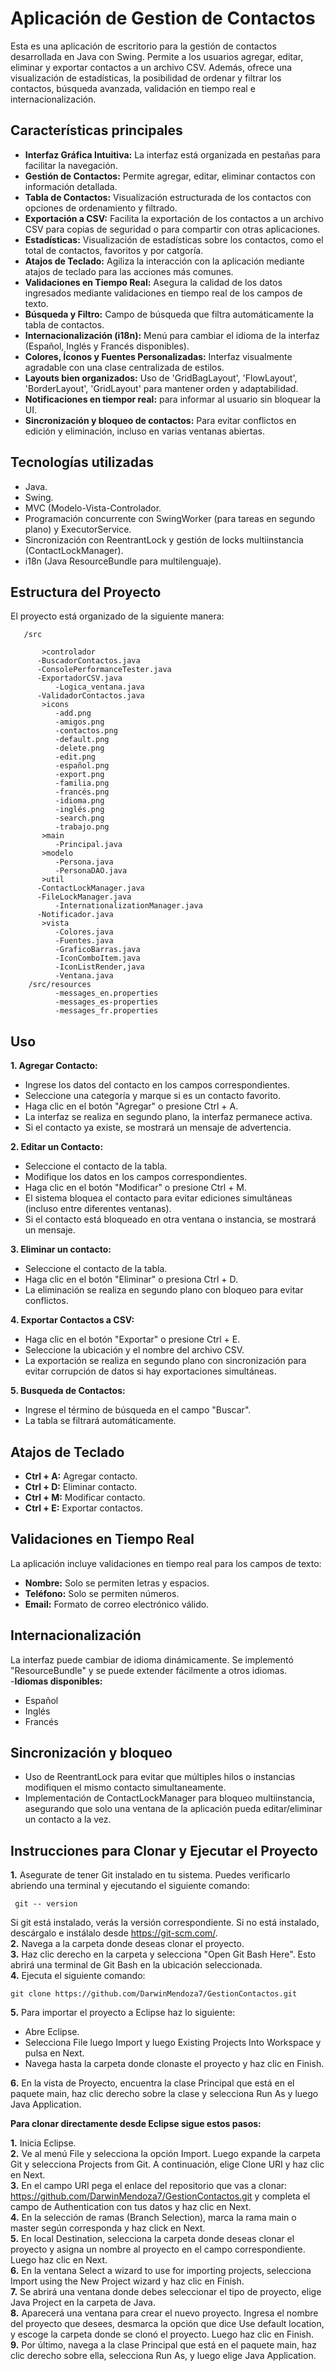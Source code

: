 # Aplicación de Gestion de Contactos  
Esta es una aplicación de escritorio para la gestión de contactos desarrollada en Java con Swing. Permite a los usuarios agregar, editar, eliminar y exportar contactos a un archivo CSV. Además, ofrece una visualización de estadísticas, la posibilidad de ordenar y filtrar los contactos, búsqueda avanzada, validación en tiempo real e internacionalización.  

## Características principales ##  
- **Interfaz Gráfica Intuitiva:** La interfaz está organizada en pestañas para facilitar la navegación.  
-  **Gestión de Contactos:** Permite agregar, editar, eliminar contactos con información detallada.  
-  **Tabla de Contactos:** Visualización estructurada de los contactos con opciones de ordenamiento y filtrado.  
-  **Exportación a CSV:** Facilita la exportación de los contactos a un archivo CSV para copias de seguridad o para compartir con otras aplicaciones.  
-  **Estadísticas:** Visualización de estadísticas sobre los contactos, como el total de contactos, favoritos y por catgoría.  
-  **Atajos de Teclado:** Agiliza la interacción con la aplicación mediante atajos de teclado para las acciones más comunes.    
-  **Validaciones en Tiempo Real:** Asegura la calidad de los datos ingresados mediante validaciones en tiempo real de los campos de texto.
-  **Búsqueda y Filtro:** Campo de búsqueda que filtra automáticamente la tabla de contactos.
-  **Internacionalización (i18n):** Menú para cambiar el idioma de la interfaz (Español, Inglés y Francés disponibles).
-  **Colores, Íconos y Fuentes Personalizadas:** Interfaz visualmente agradable con una clase centralizada de estilos.
-  **Layouts bien organizados:** Uso de 'GridBagLayout', 'FlowLayout', 'BorderLayout', 'GridLayout' para mantener orden y adaptabilidad.  
-  **Notificaciones en tiempor real:** para informar al usuario sin bloquear la UI.
-  **Sincronización y bloqueo de contactos:** Para evitar conflictos en edición y eliminación, incluso en varias ventanas abiertas.

## Tecnologías utilizadas ##  
- Java.
- Swing.
- MVC (Modelo-Vista-Controlador.
- Programación concurrente con SwingWorker (para tareas en segundo plano) y ExecutorService.
- Sincronización con ReentrantLock y gestión de locks multiinstancia (ContactLockManager).
- i18n (Java ResourceBundle para multilenguaje).  

## Estructura del Proyecto ##  
El proyecto está organizado de la siguiente manera:  
                                 
       /src
       
           >controlador
	   	  -BuscadorContactos.java
       	  -ConsolePerformanceTester.java
	   	  -ExportadorCSV.java
	          -Logica_ventana.java
	   	  -ValidadorContactos.java
	       >icons
	          -add.png
	          -amigos.png
	          -contactos.png
	          -default.png
	          -delete.png
	          -edit.png
	          -español.png
	          -export.png
	          -familia.png
	          -francés.png
	          -idioma.png
	          -inglés.png
	          -search.png
	          -trabajo.png 
	       >main
	          -Principal.java
	       >modelo
	          -Persona.java
	          -PersonaDAO.java
	       >util
		  -ContactLockManager.java
    	  -FileLockManager.java
	          -InternationalizationManager.java
	   	  -Notificador.java
	       >vista
	          -Colores.java
	          -Fuentes.java
	          -GraficoBarras.java
	          -IconComboItem.java
	          -IconListRender,java
	          -Ventana.java
        /src/resources
	          -messages_en.properties
	          -messages_es-properties
	          -messages_fr.properties
  
## Uso ##  
**1. Agregar Contacto:**  
- Ingrese los datos del contacto en los campos correspondientes.
- Seleccione una categoría y marque si es un contacto favorito.
- Haga clic en el botón "Agregar" o presione Ctrl + A.  
- La interfaz se realiza en segundo plano, la interfaz permanece activa.
- Si el contacto ya existe, se mostrará un mensaje de advertencia.  
  
**2. Editar un Contacto:**  
- Seleccione el contacto de la tabla.  
- Modifique los datos en los campos correspondientes.
- Haga clic en el botón "Modificar" o presione Ctrl + M.
- El sistema bloquea el contacto para evitar ediciones simultáneas (incluso entre diferentes ventanas).
- Si el contacto está bloqueado en otra ventana o instancia, se mostrará un mensaje.  
    
**3. Eliminar un contacto:**
- Seleccione el contacto de la tabla.
- Haga clic en el botón "Eliminar" o presiona Ctrl + D.
- La eliminación se realiza en segundo plano con bloqueo para evitar conflictos.  
    
**4. Exportar Contactos a CSV:**
- Haga clic en el botón "Exportar" o presione Ctrl + E.
- Seleccione la ubicación y el nombre del archivo CSV.
- La exportación se realiza en segundo plano con sincronización para evitar corrupción de datos si hay exportaciones simultáneas.  
    
**5. Busqueda de Contactos:**
- Ingrese el término de búsqueda en el campo "Buscar".
- La tabla se filtrará automáticamente.

## Atajos de Teclado ##  
- **Ctrl + A:** Agregar contacto.
- **Ctrl + D:** Eliminar contacto.
- **Ctrl + M:** Modificar contacto.
- **Ctrl + E:** Exportar contactos.

## Validaciones en Tiempo Real ##  
La aplicación incluye validaciones en tiempo real para los campos de texto:  
- **Nombre:** Solo se permiten letras y espacios.
- **Teléfono:** Solo se permiten números.
- **Email:** Formato de correo electrónico válido.

## Internacionalización ##  
La interfaz puede cambiar de idioma dinámicamente. Se implementó "ResourceBundle" y se puede extender fácilmente a otros idiomas.  
-**Idiomas disponibles:**  
- Español  
- Inglés  
- Francés  

## Sincronización y bloqueo ##  
- Uso de ReentrantLock para evitar que múltiples hilos o instancias modifiquen el mismo contacto simultaneamente.  
- Implementación de ContactLockManager para bloqueo multiinstancia, asegurando que solo una ventana de la aplicación pueda editar/eliminar un contacto a la vez.

## Instrucciones para Clonar y Ejecutar el Proyecto ##
**1.** Asegurate de tener Git instalado en tu sistema. Puedes verificarlo abriendo una terminal y ejecutando el siguiente comando:
     
	 git -- version
Si git está instalado, verás la versión correspondiente. Si no está instalado, descárgalo e instálalo desde https://git-scm.com/.    
**2.** Navega a la carpeta donde deseas clonar el proyecto.  
**3.** Haz clic derecho en la carpeta y selecciona "Open Git Bash Here". Esto abrirá una terminal de Git Bash en la ubicación seleccionada.  
**4.** Ejecuta el siguiente comando:
    
	git clone https://github.com/DarwinMendoza7/GestionContactos.git
**5.** Para importar el proyecto a Eclipse haz lo siguiente:
- Abre Eclipse.
- Selecciona File luego Import y luego Existing Projects Into Workspace y pulsa en Next.
- Navega hasta la carpeta donde clonaste el proyecto y haz clic en Finish.  

**6.** En la vista de Proyecto, encuentra la clase Principal que está en el paquete main, haz clic derecho sobre la clase y selecciona Run As y luego Java Application.

**Para clonar directamente desde Eclipse sigue estos pasos:**

**1.** Inicia Eclipse.  
**2.** Ve al menú File y selecciona la opción Import. Luego expande la carpeta Git y selecciona Projects from Git. A continuación, elige Clone URI y haz clic en Next.  
**3.** En el campo URI pega el enlace del repositorio que vas a clonar: https://github.com/DarwinMendoza7/GestionContactos.git y completa el campo de Authentication con tus datos y haz clic en Next.  
**4.** En la selección de ramas (Branch Selection), marca la rama main o master según corresponda y haz click en Next.  
**5.** En local Destination, selecciona la carpeta donde deseas clonar el proyecto y asigna un nombre al proyecto en el campo correspondiente. Luego haz clic en Next.  
**6.** En la ventana Select a wizard to use for importing projects, selecciona Import using the New Project wizard y haz clic en Finish.  
**7.** Se abrirá una ventana donde debes seleccionar el tipo de proyecto, elige Java Project en la carpeta de Java.  
**8.** Aparecerá una ventana para crear el nuevo proyecto. Ingresa el nombre del proyecto que desees, desmarca la opción que dice Use default location, y escoge la carpeta donde se clonó el proyecto. Luego haz clic en Finish.  
**9.** Por último, navega a la clase Principal que está en el paquete main, haz clic derecho sobre ella, selecciona Run As, y luego elige Java Application.  
